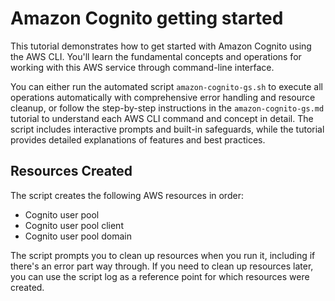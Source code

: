 # Amazon Cognito getting started

This tutorial demonstrates how to get started with Amazon Cognito using the AWS CLI. You'll learn the fundamental concepts and operations for working with this AWS service through command-line interface.

You can either run the automated script `amazon-cognito-gs.sh` to execute all operations automatically with comprehensive error handling and resource cleanup, or follow the step-by-step instructions in the `amazon-cognito-gs.md` tutorial to understand each AWS CLI command and concept in detail. The script includes interactive prompts and built-in safeguards, while the tutorial provides detailed explanations of features and best practices.

## Resources Created

The script creates the following AWS resources in order:

- Cognito user pool
- Cognito user pool client
- Cognito user pool domain

The script prompts you to clean up resources when you run it, including if there's an error part way through. If you need to clean up resources later, you can use the script log as a reference point for which resources were created.
